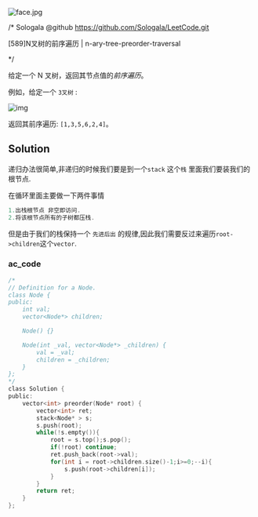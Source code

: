 ![face.jpg](https://pic.leetcode-cn.com/5f44c38cfca16ba4f3886e1c9e298c5ab18a215dc25e965ec357a430e783b3af-face.jpg)

/*
    Sologala   @github    https://github.com/Sologala/LeetCode.git

   [589]N叉树的前序遍历
     |     n-ary-tree-preorder-traversal

*/

给定一个 N 叉树，返回其节点值的*前序遍历*。

例如，给定一个 `3叉树` :

 

![img](https://assets.leetcode-cn.com/aliyun-lc-upload/uploads/2018/10/12/narytreeexample.png)

 

返回其前序遍历: `[1,3,5,6,2,4]`。

## **Solution** 

递归办法很简单,非递归的时候我们要是到一个`stack`  这个`栈` 里面我们要装我们的根节点.

在循环里面主要做一下两件事情

```c
1.出栈根节点 非空即访问.
2.将该根节点所有的子树都压栈.
```

但是由于我们的栈保持一个 `先进后出` 的规律,因此我们需要反过来遍历`root->children`这个`vector`.

### **ac_code**
```c
/*
// Definition for a Node.
class Node {
public:
    int val;
    vector<Node*> children;

    Node() {}

    Node(int _val, vector<Node*> _children) {
        val = _val;
        children = _children;
    }
};
*/
class Solution {
public:
    vector<int> preorder(Node* root) {
        vector<int> ret;
        stack<Node* > s;
        s.push(root);
        while(!s.empty()){
            root = s.top();s.pop();
            if(!root) continue;
            ret.push_back(root->val);
            for(int i = root->children.size()-1;i>=0;--i){
                s.push(root->children[i]);
            }
        }
        return ret;
    }
};
```